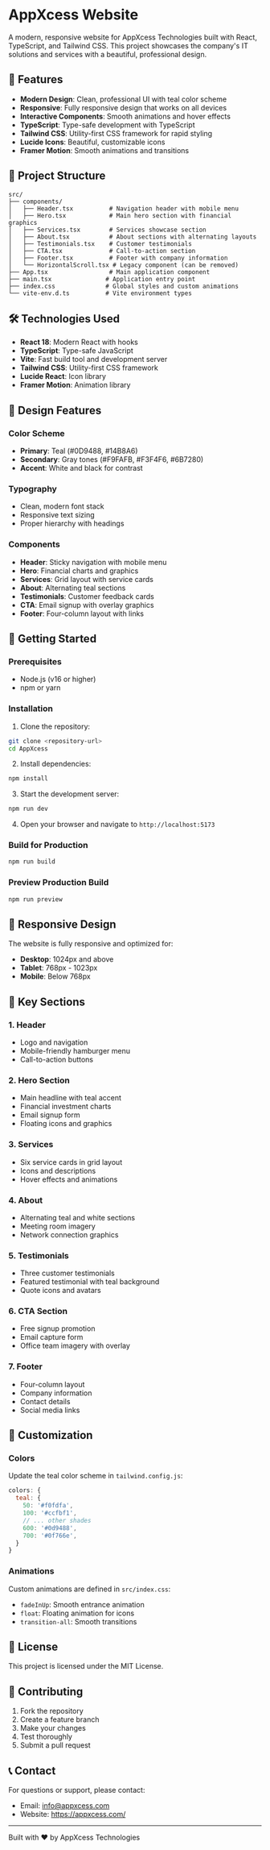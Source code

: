 # AppXcess Website

A modern, responsive website for AppXcess Technologies built with React, TypeScript, and Tailwind CSS. This project showcases the company's IT solutions and services with a beautiful, professional design.

## 🚀 Features

- **Modern Design**: Clean, professional UI with teal color scheme
- **Responsive**: Fully responsive design that works on all devices
- **Interactive Components**: Smooth animations and hover effects
- **TypeScript**: Type-safe development with TypeScript
- **Tailwind CSS**: Utility-first CSS framework for rapid styling
- **Lucide Icons**: Beautiful, customizable icons
- **Framer Motion**: Smooth animations and transitions

## 📁 Project Structure

```
src/
├── components/
│   ├── Header.tsx          # Navigation header with mobile menu
│   ├── Hero.tsx            # Main hero section with financial graphics
│   ├── Services.tsx        # Services showcase section
│   ├── About.tsx           # About sections with alternating layouts
│   ├── Testimonials.tsx    # Customer testimonials
│   ├── CTA.tsx             # Call-to-action section
│   ├── Footer.tsx          # Footer with company information
│   └── HorizontalScroll.tsx # Legacy component (can be removed)
├── App.tsx                 # Main application component
├── main.tsx               # Application entry point
├── index.css              # Global styles and custom animations
└── vite-env.d.ts          # Vite environment types
```

## 🛠️ Technologies Used

- **React 18**: Modern React with hooks
- **TypeScript**: Type-safe JavaScript
- **Vite**: Fast build tool and development server
- **Tailwind CSS**: Utility-first CSS framework
- **Lucide React**: Icon library
- **Framer Motion**: Animation library

## 🎨 Design Features

### Color Scheme
- **Primary**: Teal (#0D9488, #14B8A6)
- **Secondary**: Gray tones (#F9FAFB, #F3F4F6, #6B7280)
- **Accent**: White and black for contrast

### Typography
- Clean, modern font stack
- Responsive text sizing
- Proper hierarchy with headings

### Components
- **Header**: Sticky navigation with mobile menu
- **Hero**: Financial charts and graphics
- **Services**: Grid layout with service cards
- **About**: Alternating teal sections
- **Testimonials**: Customer feedback cards
- **CTA**: Email signup with overlay graphics
- **Footer**: Four-column layout with links

## 🚀 Getting Started

### Prerequisites
- Node.js (v16 or higher)
- npm or yarn

### Installation

1. Clone the repository:
```bash
git clone <repository-url>
cd AppXcess
```

2. Install dependencies:
```bash
npm install
```

3. Start the development server:
```bash
npm run dev
```

4. Open your browser and navigate to `http://localhost:5173`

### Build for Production

```bash
npm run build
```

### Preview Production Build

```bash
npm run preview
```

## 📱 Responsive Design

The website is fully responsive and optimized for:
- **Desktop**: 1024px and above
- **Tablet**: 768px - 1023px
- **Mobile**: Below 768px

## 🎯 Key Sections

### 1. Header
- Logo and navigation
- Mobile-friendly hamburger menu
- Call-to-action buttons

### 2. Hero Section
- Main headline with teal accent
- Financial investment charts
- Email signup form
- Floating icons and graphics

### 3. Services
- Six service cards in grid layout
- Icons and descriptions
- Hover effects and animations

### 4. About
- Alternating teal and white sections
- Meeting room imagery
- Network connection graphics

### 5. Testimonials
- Three customer testimonials
- Featured testimonial with teal background
- Quote icons and avatars

### 6. CTA Section
- Free signup promotion
- Email capture form
- Office team imagery with overlay

### 7. Footer
- Four-column layout
- Company information
- Contact details
- Social media links

## 🎨 Customization

### Colors
Update the teal color scheme in `tailwind.config.js`:
```javascript
colors: {
  teal: {
    50: '#f0fdfa',
    100: '#ccfbf1',
    // ... other shades
    600: '#0d9488',
    700: '#0f766e',
  }
}
```

### Animations
Custom animations are defined in `src/index.css`:
- `fadeInUp`: Smooth entrance animation
- `float`: Floating animation for icons
- `transition-all`: Smooth transitions

## 📄 License

This project is licensed under the MIT License.

## 🤝 Contributing

1. Fork the repository
2. Create a feature branch
3. Make your changes
4. Test thoroughly
5. Submit a pull request

## 📞 Contact

For questions or support, please contact:
- Email: info@appxcess.com
- Website: https://appxcess.com/

---

Built with ❤️ by AppXcess Technologies
